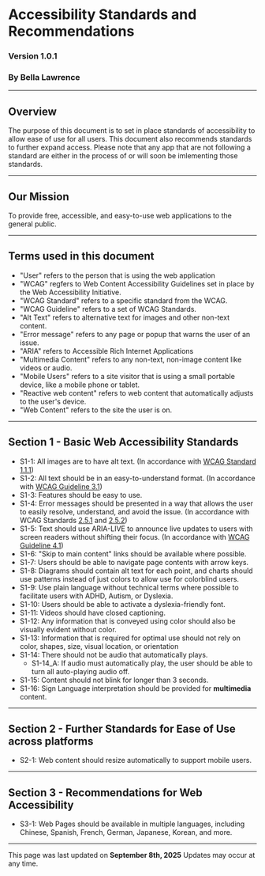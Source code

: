 # Accessibility Standards and Recommendations
### Version 1.0.1
### By Bella Lawrence

---

## Overview
The purpose of this document is to set in place standards of accessibility to allow ease of use for all users. This document also recommends standards to further expand access.
Please note that any app that are not following a standard are either in the process of or will soon be imlementing those standards. 


---
## Our Mission
To provide free, accessible, and easy-to-use web applications to the general public.

---
## Terms used in this document

- "User" refers to the person that is using the web application
- "WCAG" regfers to Web Content Accessibility Guidelines set in place by the Web Accessibility Initiative.
- "WCAG Standard" refers to a specific standard from the WCAG.
- "WCAG Guideline" refers to a set of WCAG Standards.
- "Alt Text" refers to alternative text for images and other non-text content.
- "Error message" refers to any page or popup that warns the user of an issue.
- "ARIA" refers to Accessible Rich Internet Applications
- "Multimedia Content" refers to any non-text, non-image content like videos or audio.
- "Mobile Users" refers to a site visitor that is using a small portable device, like a mobile phone or tablet.
- "Reactive web content" refers to web content that automatically adjusts to the user's device.
- "Web Content" refers to the site the user is on.

---

## Section 1 - Basic Web Accessibility Standards
- S1-1: All images are to have alt text. (In accordance with [WCAG Standard 1.1.1](https://www.w3.org/TR/UNDERSTANDING-WCAG20/Overview.html#text-equiv-all))
- S1-2: All text should be in an easy-to-understand format. (In accordance with [WCAG Guideline 3.1](https://www.w3.org/TR/2006/WD-WCAG20-20060427/guidelines.html#meaning))
- S1-3: Features should be easy to use. 
- S1-4: Error messages should be presented in a way that allows the user to easily resolve, understand, and avoid the issue. (In accordance with WCAG Standards [2.5.1](https://www.w3.org/TR/UNDERSTANDING-WCAG20/Overview.html#minimize-error-identified) and [2.5.2](https://www.w3.org/TR/UNDERSTANDING-WCAG20/Overview.html#minimize-error-suggestions))
- S1-5: Text should use ARIA-LIVE to announce live updates to users with screen readers without shifting their focus. (In accordance with [WCAG Guideline 4.1](https://www.w3.org/TR/2006/WD-WCAG20-20060427/guidelines.html#ensure-compat))
- S1-6: "Skip to main content" links should be available where possible.
- S1-7: Users should be able to navigate page contents with arrow keys. 
- S1-8: Diagrams should contain alt text for each point, and charts should use patterns instead of just colors to allow use for colorblind users.
- S1-9: Use plain language without technical terms where possible to facilitate users with ADHD, Autism, or Dyslexia.
- S1-10: Users should be able to activate a dyslexia-friendly font.
- S1-11: Videos should have closed captioning.
- S1-12: Any information that is conveyed using color should also be visually evident without color.
- S1-13: Information that is required for optimal use should not rely on color, shapes, size, visual location, or orientation
- S1-14: There should not be audio that automatically plays.
  - S1-14_A: If audio must automatically play, the user should be able to turn all auto-playing audio off.
- S1-15: Content should not blink for longer than 3 seconds.
- S1-16: Sign Language interpretation should be provided for **multimedia** content.

---
## Section 2 - Further Standards for Ease of Use across platforms
- S2-1: Web content should resize automatically to support mobile users.
---
## Section 3 - Recommendations for Web Accessibility

- S3-1: Web Pages should be available in multiple languages, including Chinese, Spanish, French, German, Japanese, Korean, and more.


---

This page was last updated on **September 8th, 2025**
Updates may occur at any time.
<!--https://www.w3.org/TR/2006/WD-WCAG20-20060427/appendixB.html-->
